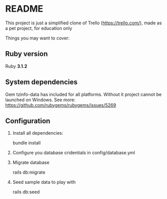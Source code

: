 # README

This project is just a simplified clone of Trello (https://trello.com/), made as a pet project, for education only


Things you may want to cover:

## Ruby version

Ruby **3.1.2**

## System dependencies

Gem tzinfo-data has included for all platforms. Without it project cannot be launched on Windows.
See more: https://github.com/rubygems/rubygems/issues/5269

## Configuration

1) Install all dependencies:


    bundle install

2) Configure you database cridentials in config/database.yml

3) Migrate database


    rails db:migrate

4) Seed sample data to play with


    rails db:seed



